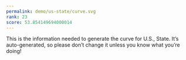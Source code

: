 ```yaml
---
permalink: demo/us-state/curve.svg
rank: 23
score: 53.854149694000014
---
```


This is the information needed to generate the curve for U.S., State. It’s
auto-generated, so please don’t change it unless you know what you’re
doing!
